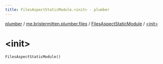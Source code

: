 ```yaml
---
title: FilesAspectStaticModule.<init> - plumber
---
```


[plumber](../../index.html) / [me.bristermitten.plumber.files](../index.html) / [FilesAspectStaticModule](index.html) / [&lt;init&gt;](./-init-.html)

# &lt;init&gt;

`FilesAspectStaticModule()`